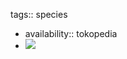 tags:: species

- availability:: tokopedia
- ![](https://peach-geographical-bat-397.mypinata.cloud/ipfs/QmRBVty7PSM1ycTPzcWawhUUYyxoHbRGzTgfPveMjXaTpC)